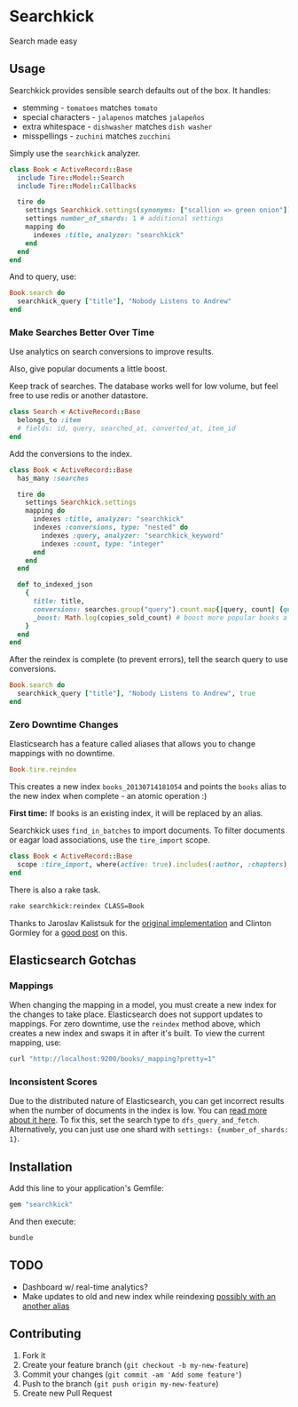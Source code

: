 # Searchkick

Search made easy

## Usage

Searchkick provides sensible search defaults out of the box.  It handles:

- stemming - `tomatoes` matches `tomato`
- special characters - `jalapenos` matches `jalapeños`
- extra whitespace - `dishwasher` matches `dish washer`
- misspellings - `zuchini` matches `zucchini`

Simply use the `searchkick` analyzer.

```ruby
class Book < ActiveRecord::Base
  include Tire::Model::Search
  include Tire::Model::Callbacks

  tire do
    settings Searchkick.settings(synonyms: ["scallion => green onion"])
    settings number_of_shards: 1 # additional settings
    mapping do
      indexes :title, analyzer: "searchkick"
    end
  end
end
```

And to query, use:

```ruby
Book.search do
  searchkick_query ["title"], "Nobody Listens to Andrew"
end
```

### Make Searches Better Over Time

Use analytics on search conversions to improve results.

Also, give popular documents a little boost.

Keep track of searches.  The database works well for low volume, but feel free to use redis or another datastore.

```ruby
class Search < ActiveRecord::Base
  belongs_to :item
  # fields: id, query, searched_at, converted_at, item_id
end
```

Add the conversions to the index.

```ruby
class Book < ActiveRecord::Base
  has_many :searches

  tire do
    settings Searchkick.settings
    mapping do
      indexes :title, analyzer: "searchkick"
      indexes :conversions, type: "nested" do
        indexes :query, analyzer: "searchkick_keyword"
        indexes :count, type: "integer"
      end
    end
  end

  def to_indexed_json
    {
      title: title,
      conversions: searches.group("query").count.map{|query, count| {query: query, count: count} }, # TODO fix
      _boost: Math.log(copies_sold_count) # boost more popular books a bit
    }
  end
end
```

After the reindex is complete (to prevent errors), tell the search query to use conversions.

```ruby
Book.search do
  searchkick_query ["title"], "Nobody Listens to Andrew", true
end
```

### Zero Downtime Changes

Elasticsearch has a feature called aliases that allows you to change mappings with no downtime.

```ruby
Book.tire.reindex
```

This creates a new index `books_20130714181054` and points the `books` alias to the new index when complete - an atomic operation :)

**First time:** If books is an existing index, it will be replaced by an alias.

Searchkick uses `find_in_batches` to import documents.  To filter documents or eagar load associations, use the `tire_import` scope.

```ruby
class Book < ActiveRecord::Base
  scope :tire_import, where(active: true).includes(:author, :chapters)
end
```

There is also a rake task.

```sh
rake searchkick:reindex CLASS=Book
```

Thanks to Jaroslav Kalistsuk for the [original implementation](https://gist.github.com/jarosan/3124884) and Clinton Gormley for a [good post](http://www.elasticsearch.org/blog/changing-mapping-with-zero-downtime/) on this.

## Elasticsearch Gotchas

### Mappings

When changing the mapping in a model, you must create a new index for the changes to take place.  Elasticsearch does not support updates to mappings.  For zero downtime, use the `reindex` method above, which creates a new index and swaps it in after it's built.  To view the current mapping, use:

```sh
curl "http://localhost:9200/books/_mapping?pretty=1"
```

### Inconsistent Scores

Due to the distributed nature of Elasticsearch, you can get incorrect results when the number of documents in the index is low.  You can [read more about it here](http://www.elasticsearch.org/blog/understanding-query-then-fetch-vs-dfs-query-then-fetch/).  To fix this, set the search type to `dfs_query_and_fetch`.  Alternatively, you can just use one shard with `settings: {number_of_shards: 1}`.

## Installation

Add this line to your application's Gemfile:

```ruby
gem "searchkick"
```

And then execute:

```sh
bundle
```

## TODO

- Dashboard w/ real-time analytics?
- Make updates to old and new index while reindexing [possibly with an another alias](http://www.kickstarter.com/backing-and-hacking)

## Contributing

1. Fork it
2. Create your feature branch (`git checkout -b my-new-feature`)
3. Commit your changes (`git commit -am 'Add some feature'`)
4. Push to the branch (`git push origin my-new-feature`)
5. Create new Pull Request
